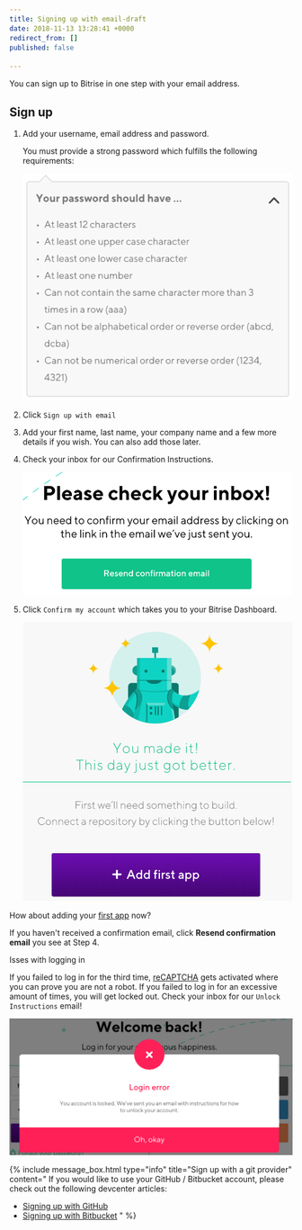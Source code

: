 ```yaml
---
title: Signing up with email-draft
date: 2018-11-13 13:28:41 +0000
redirect_from: []
published: false

---
```

You can sign up to Bitrise in one step with your email address.

## Sign up

1. Add your username, email address and password.

   You must provide a strong password which fulfills the following requirements:

   ![](/img/your-password-should-have-1.png)
2. Click `Sign up with email`
3. Add your first name, last name, your company name and a few more details if you wish. You can also add those later.
4. Check your inbox for our Confirmation Instructions.

   ![](/img/check-your-inbox.png)
5. Click `Confirm my account` which takes you to your Bitrise Dashboard.

   ![](/img/add-your-first-app.png)

How about adding your [first app](/getting-started/adding-a-new-app/index/) now?

If you haven't received a confirmation email, click **Resend confirmation email** you see at Step 4.

Isses with logging in

If you failed to log in for the third time, [reCAPTCHA](https://developers.google.com/recaptcha/) gets activated where you can prove you are not a robot. If you failed to log in for an excessive amount of times, you will get locked out. Check your inbox for our `Unlock Instructions` email!

![](/img/lockedout.png)

{% include message_box.html type="info" title="Sign up with a git provider" content=" If you would like to use your GitHub / Bitbucket account, please check out the following devcenter articles:

* [Signing up with GitHub](/getting-started/signing-up/signing-up-with-github)
* [Signing up with Bitbucket](/getting-started/signing-up/signing-up-with-bitbucket)
  " %}